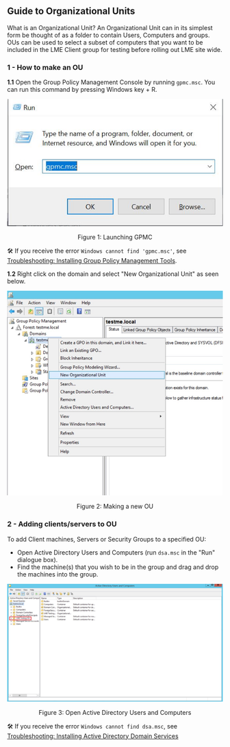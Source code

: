 
## Guide to Organizational Units

What is an Organizational Unit?
An Organizational Unit can in its simplest form be thought of as a folder to contain Users, Computers and groups.
OUs can be used to select a subset of computers that you want to be included in the LME Client group for testing before rolling out LME site wide.

### 1 - How to make an OU
**1.1** Open the Group Policy Management Console by running ```gpmc.msc```. You can run this command by pressing Windows key + R.

![import a new object](/docs/imgs/gpo_pics/gpmc.jpg)
<p align="center">
Figure 1: Launching GPMC
</p>

:hammer_and_wrench: If you receive the error `Windows cannot find 'gpmc.msc'`, see [Troubleshooting: Installing Group Policy Management Tools](/docs/markdown/reference/troubleshooting.md#installing-group-policy-management-tools).

**1.2** Right click on the domain and select "New Organizational Unit" as seen below.

![making new ou](/docs/imgs/gpo_pics/new_ou.jpg)
<p align="center">
Figure 2: Making a new OU
</p>

### 2 - Adding clients/servers to OU

To add Client machines, Servers or Security Groups to a specified OU:

- Open Active Directory Users and Computers (run `dsa.msc` in the "Run" dialogue box).
- Find the machine(s) that you wish to be in the group and drag and drop the machines into the group.

![import finished](/docs/imgs/gpo_pics/aduc.jpg)
<p align="center">
Figure 3: Open Active Directory Users and Computers
</p>

:hammer_and_wrench: If you receive the error `Windows cannot find dsa.msc`, see [Troubleshooting: Installing Active Directory Domain Services](/docs/markdown/reference/troubleshooting.md#installing-active-directory-domain-services)
